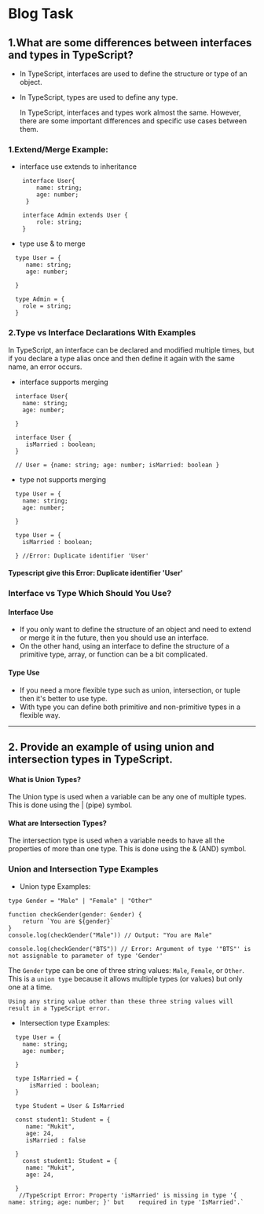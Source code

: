 # Blog Task

## 1.What are some differences between interfaces and types in TypeScript?

- In TypeScript, interfaces are used to define the structure or type of an object.
- In TypeScript, types are used to define any type.

  In TypeScript, interfaces and types work almost the same. However, there are some important differences and specific use cases between them.

### 1.Extend/Merge Example:

- interface use extends to inheritance

```
    interface User{
        name: string;
        age: number;
     }

    interface Admin extends User {
        role: string;
    }
```

- type use & to merge

```
  type User = {
     name: string;
     age: number;

  }

  type Admin = {
    role = string;
  }
```

### 2.Type vs Interface Declarations With Examples

In TypeScript, an interface can be declared and modified multiple times, but if you declare a type alias once and then define it again with the same name, an error occurs.

- interface supports merging

```
  interface User{
    name: string;
    age: number;

  }

  interface User {
     isMarried : boolean;
  }

  // User = {name: string; age: number; isMarried: boolean }
```

- type not supports merging

```
  type User = {
    name: string;
    age: number;

  }

  type User = {
    isMarried : boolean;

  } //Error: Duplicate identifier 'User'
```

#### Typescript give this Error: Duplicate identifier 'User'

### Interface vs Type Which Should You Use?

#### Interface Use

- If you only want to define the structure of an object and need to extend or merge it in the future, then you should use an interface.
- On the other hand, using an interface to define the structure of a primitive type, array, or function can be a bit complicated.

#### Type Use

- If you need a more flexible type such as union, intersection, or tuple then it's better to use type.
- With type you can define both primitive and non-primitive types in a flexible way.

---

## 2. Provide an example of using union and intersection types in TypeScript.

#### What is Union Types?

The Union type is used when a variable can be any one of multiple types. This is done using the | (pipe) symbol.

#### What are Intersection Types?

The intersection type is used when a variable needs to have all the properties of more than one type. This is done using the & (AND) symbol.

### Union and Intersection Type Examples

- Union type Examples:

```
type Gender = "Male" | "Female" | "Other"

function checkGender(gender: Gender) {
    return `You are ${gender}`
}
console.log(checkGender("Male")) // Output: "You are Male"

console.log(checkGender("BTS")) // Error: Argument of type '"BTS"' is not assignable to parameter of type 'Gender'
```

The `Gender` type can be one of three string values: `Male`, `Female`, or `Other`. This is a `union type` because it allows multiple types (or values) but only one at a time.

`Using any string value other than these three string values ​​will result in a TypeScript error.`

- Intersection type Examples:

```
  type User = {
    name: string;
    age: number;

  }

  type IsMarried = {
      isMarried : boolean;
  }

  type Student = User & IsMarried

  const student1: Student = {
     name: "Mukit",
     age: 24,
     isMarried : false

  }
    const student1: Student = {
     name: "Mukit",
     age: 24,

  }
   //TypeScript Error: Property 'isMarried' is missing in type '{ name: string; age: number; }' but    required in type 'IsMarried'.`
```

